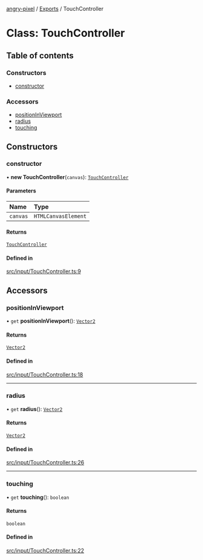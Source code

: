 [angry-pixel](../README.md) / [Exports](../modules.md) / TouchController

# Class: TouchController

## Table of contents

### Constructors

- [constructor](TouchController.md#constructor)

### Accessors

- [positionInViewport](TouchController.md#positioninviewport)
- [radius](TouchController.md#radius)
- [touching](TouchController.md#touching)

## Constructors

### constructor

• **new TouchController**(`canvas`): [`TouchController`](TouchController.md)

#### Parameters

| Name | Type |
| :------ | :------ |
| `canvas` | `HTMLCanvasElement` |

#### Returns

[`TouchController`](TouchController.md)

#### Defined in

[src/input/TouchController.ts:9](https://github.com/angry-pixel-studio/angry-pixel-engine/blob/88e4d4a/src/input/TouchController.ts#L9)

## Accessors

### positionInViewport

• `get` **positionInViewport**(): [`Vector2`](Vector2.md)

#### Returns

[`Vector2`](Vector2.md)

#### Defined in

[src/input/TouchController.ts:18](https://github.com/angry-pixel-studio/angry-pixel-engine/blob/88e4d4a/src/input/TouchController.ts#L18)

___

### radius

• `get` **radius**(): [`Vector2`](Vector2.md)

#### Returns

[`Vector2`](Vector2.md)

#### Defined in

[src/input/TouchController.ts:26](https://github.com/angry-pixel-studio/angry-pixel-engine/blob/88e4d4a/src/input/TouchController.ts#L26)

___

### touching

• `get` **touching**(): `boolean`

#### Returns

`boolean`

#### Defined in

[src/input/TouchController.ts:22](https://github.com/angry-pixel-studio/angry-pixel-engine/blob/88e4d4a/src/input/TouchController.ts#L22)
